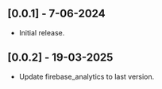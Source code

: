 ## [0.0.1] - 7-06-2024

- Initial release.

## [0.0.2] - 19-03-2025

- Update firebase_analytics to last version.
